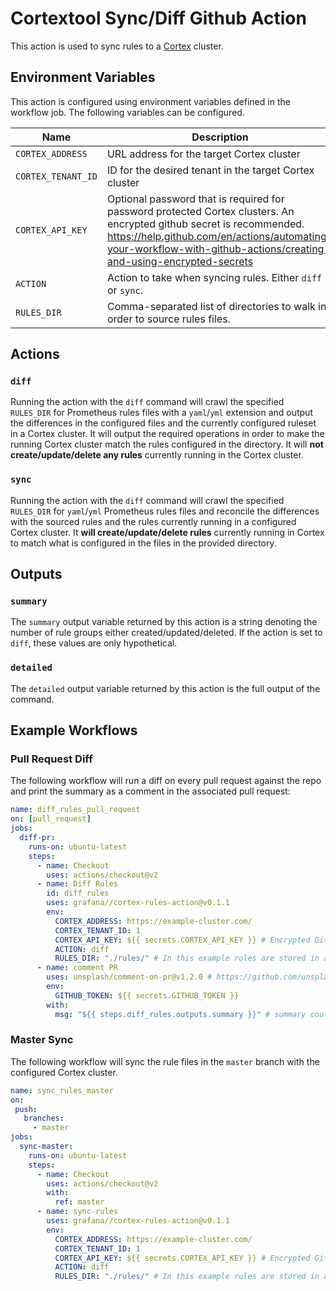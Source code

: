# Cortextool Sync/Diff Github Action

This action is used to sync rules to a [Cortex](https://github.com/cortexproject/cortex) cluster.

## Environment Variables

This action is configured using environment variables defined in the workflow job. The following variables can be configured.

| Name               | Description                                                                                                                                                                                                                                | Required | Default |
| ------------------ | ------------------------------------------------------------------------------------------------------------------------------------------------------------------------------------------------------------------------------------------ | -------- | ------- |
| `CORTEX_ADDRESS`   | URL address for the target Cortex cluster                                                                                                                                                                                                  | `true`   | N/A     |
| `CORTEX_TENANT_ID` | ID for the desired tenant in the target Cortex cluster                                                                                                                                                                                     | `true`   | N/A     |
| `CORTEX_API_KEY`   | Optional password that is required for password protected Cortex clusters. An encrypted github secret is recommended. https://help.github.com/en/actions/automating-your-workflow-with-github-actions/creating-and-using-encrypted-secrets | `false`  | N/A     |
| `ACTION`           | Action to take when syncing rules. Either `diff` or `sync`.                                                                                                                                                                                | `false`  | `diff`  |
| `RULES_DIR`        | Comma-separated list of directories to walk in order to source rules files.                                                                                                                                                                | `false`  | `./`    |

## Actions

### `diff`

Running the action with the `diff` command will crawl the specified `RULES_DIR` for Prometheus rules files with a `yaml`/`yml` extension and output the differences in the configured files and the currently configured ruleset in a Cortex cluster. It will output the required operations in order to make the running Cortex cluster match the rules configured in the directory. It will **not create/update/delete any rules** currently running in the Cortex cluster.

### `sync`

Running the action with the `diff` command will crawl the specified `RULES_DIR` for `yaml`/`yml` Prometheus rules files and reconcile the differences with the sourced rules and the rules currently running in a configured Cortex cluster. It **will create/update/delete rules** currently running in Cortex to match what is configured in the files in the provided directory.

## Outputs

### `summary`

The `summary` output variable returned by this action is a string denoting the number of rule groups either created/updated/deleted. If the action is set to `diff`, these values are only hypothetical.

### `detailed`

The `detailed` output variable returned by this action is the full output of the command.

## Example Workflows

### Pull Request Diff

The following workflow will run a diff on every pull request against the repo and print the summary as a comment in the associated pull request:

```yaml
name: diff_rules_pull_request
on: [pull_request]
jobs:
  diff-pr:
    runs-on: ubuntu-latest
    steps:
      - name: Checkout
        uses: actions/checkout@v2
      - name: Diff Rules
        id: diff_rules
        uses: grafana//cortex-rules-action@v0.1.1
        env:
          CORTEX_ADDRESS: https://example-cluster.com/
          CORTEX_TENANT_ID: 1
          CORTEX_API_KEY: ${{ secrets.CORTEX_API_KEY }} # Encrypted Github Secret https://help.github.com/en/actions/automating-your-workflow-with-github-actions/creating-and-using-encrypted-secrets
          ACTION: diff
          RULES_DIR: "./rules/" # In this example rules are stored in a rules directory in the repo 
      - name: comment PR
        uses: unsplash/comment-on-pr@v1.2.0 # https://github.com/unsplash/comment-on-pr
        env:
          GITHUB_TOKEN: ${{ secrets.GITHUB_TOKEN }}
        with:
          msg: "${{ steps.diff_rules.outputs.summary }}" # summary could be replaced with detailed for a more granular view
```

### Master Sync

The following workflow will sync the rule files in the `master` branch with the configured Cortex cluster.

```yaml
name: sync_rules_master
on:
 push:
   branches:
     - master
jobs:
  sync-master:
    runs-on: ubuntu-latest
    steps:
      - name: Checkout
        uses: actions/checkout@v2
        with:
          ref: master
      - name: sync-rules
        uses: grafana//cortex-rules-action@v0.1.1
        env:
          CORTEX_ADDRESS: https://example-cluster.com/
          CORTEX_TENANT_ID: 1
          CORTEX_API_KEY: ${{ secrets.CORTEX_API_KEY }} # Encrypted Github Secret https://help.github.com/en/actions/automating-your-workflow-with-github-actions/creating-and-using-encrypted-secrets
          ACTION: diff
          RULES_DIR: "./rules/" # In this example rules are stored in a rules directory in the repo 
```
